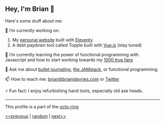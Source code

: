 ## Hey, I'm Brian 👋

Here's some stuff about me:

🔭 I’m currently working on:

1. My [personal website](https://brianjdevries.com) built with [Eleventy](https://11ty.dev)
2. A debt paydown tool called Topple built with [Vue.js](https://vuejs.org) (stay tuned)

🌱 I’m currently learning the power of functional programming with Javascript and how to start working towards my [1000 true fans](https://ungated.media/article/tools/)

💬 Ask me about [bullet journaling](https://bulletjournal.com/pages/learn), [the JAMstack](https://jamstack.org/), or functional programming.

📫 How to reach me: [brian@brianjdevries.com](mailto:brian@brianjdevries.com) or [Twitter](https://twitter.com/brianjdevries)

⚡ Fun fact: I enjoy refurbishing hand tools, especially old axe heads.

---

This profile is a part of the [octo-ring](https://octo-ring.com)

[<<previous](https://octo-ring.com/p/techCarpenter/prev) | [random](https://octo-ring.com/p/techCarpenter/random) | [next>>](https://octo-ring.com/p/techCarpenter/next)
